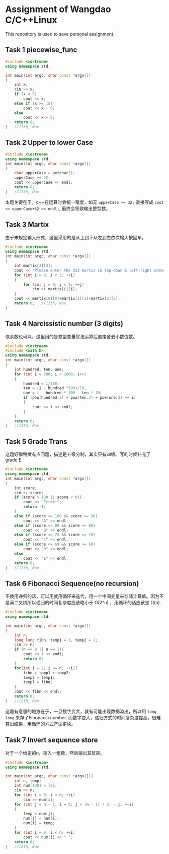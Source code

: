 # Assignment of Wangdao C/C++Linux

This repository is used to save personal assignment.

## Task 1 piecewise_func

```cpp
#include <iostream>
using namespace std;

int main(int argc, char const *argv[])
{
    int x;
    cin >> x;
    if (x < 5)
        cout << x;
    else if (x >= 15)
        cout << x - 6;
    else
        cout << x + 6;
    return 0;
}   //11th, Nov.
```

## Task 2 Upper to lower Case

```cpp
#include <iostream>
using namespace std;
int main(int argc, char const *argv[])
{
    char upperCase = getchar();
    upperCase += 32;
    cout << upperCase << endl;
    return 0;
}   //11th, Nov.
```
本题关键在于，c++在运算时会统一精度，如无 `upperCase += 32;` 直接写成 `cout << upperCase+32 << endl;`, 最终会导致输出整型数。

## Task 3 Martix

由于未规定输入形式，这里采用的是从上到下从左到右依次输入按回车。

```cpp
#include <iostream>
using namespace std;
int main(int argc, char const *argv[])
{
    int martix[3][3];
    cout << "Please enter the 3x3 martix in top-down & left-right order:\n";
    for (int i = 0; i < 3; ++i)
    {
        for (int j = 0; j < 3; ++j)
            cin >> martix[i][j];
    }
    cout << martix[0][0]+martix[1][1]+martix[2][2];
    return 0;   //11th, Nov.
}
```

## Task 4 Narcissistic number (3 digits)

取余数也可以，这里用的是整型变量除法运算后直接舍去小数位数。

```cpp
#include <iostream>
#include <math.h>
using namespace std;
int main(int argc, char const *argv[])
{
    int hundred, ten, one;
    for (int i = 100; i < 1000; i++)
    {
        hundred = i/100;
        ten = (i - hundred *100)/10;
        one = i - hundred * 100 - ten * 10;
        if (pow(hundred,3) + pow(ten,3) + pow(one,3) == i)
        {
            cout << i << endl;
        }
    }
    return 0;
}   //11th, Nov.
```

## Task 5 Grade Trans

这题好像稍微有点问题，描述是五级分制，其实只有四级。写的时候补充了 grade E.

```cpp
#include <iostream>
using namespace std;
int main(int argc, char const *argv[])
{
    int score;
    cin >> score;
    if (score > 100 || score < 0){
        cout << "Error!";
        return -1;
    }
    else if (score <= 100 && score >= 90)
        cout << "A" << endl;
    else if (score <= 89 && score >= 80)
        cout << "B" << endl;
    else if (score <= 79 && score >= 70)
        cout << "C" << endl;
    else if (score <= 69 && score >= 60)
        cout << "D" << endl;
    else
        cout << "E" << endl;
    return 0;
}   //12th, Nov.
```

## Task 6 Fibonacci Sequence(no recursion)

不使用递归的话，可以用就用循环来迭代，用一个中间变量来存储计算值。因为不是满二叉树所以递归的时间复杂度应该略小于 O(2^n) ，用循环的话应该是 O(n).

```cpp
#include <iostream>
using namespace std;

int main(int argc, char const *argv[])
{
    int n;
    long long fibn, temp1 = 1, temp2 = 1;
    cin >> n;
    if (n == 0 || n == 1){
        cout << 1 << endl;
        return 0;
    }
    for(int i = 2; i <= n; ++i){
        fibn = temp1 + temp2;
        temp2 = temp1;
        temp1 = fibn;
    }
    cout << fibn << endl;
    return 0;
}   //12th, Nov.
```

这题有意思的地方在于，一旦数字变大，就有可能出现数据溢出，所以用 `long long` 来存了Fibonacci number. 而数字变大，递归方式的时间复杂度提高，很难算出结果，用循环的方式产生更快。

## Task 7 Invert sequence store

对于一个给定的n，输入一组数，然后输出其反转。

```cpp
#include <iostream>
using namespace std;

int main(int argc, char const *argv[]){
    int n, temp;
    int num[100] = {0};
    cin >> n;
    for (int i = 0; i < n; ++i)
        cin >> num[i];
    for (int j = n - 1, i = 0; j > (n - 1) / 2; --j, ++i)
    {
        temp = num[j];
        num[j] = num[i];
        num[i] = temp;
    }
    for (int i = 0; i < n; ++i)
        cout << num[i] << " ";
    return 0;
}   //12th, Nov.
```

